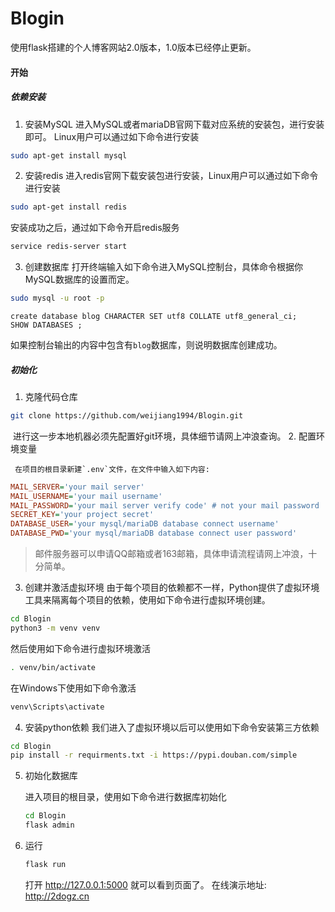 # Blogin
使用flask搭建的个人博客网站2.0版本，1.0版本已经停止更新。
#### 开始
##### 依赖安装
1. 安装MySQL
进入MySQL或者mariaDB官网下载对应系统的安装包，进行安装即可。
Linux用户可以通过如下命令进行安装
```bash
sudo apt-get install mysql
```
2. 安装redis
进入redis官网下载安装包进行安装，Linux用户可以通过如下命令进行安装
```bash
sudo apt-get install redis
```
安装成功之后，通过如下命令开启redis服务
```bash
service redis-server start
```
3. 创建数据库
打开终端输入如下命令进入MySQL控制台，具体命令根据你MySQL数据库的设置而定。
```bash
sudo mysql -u root -p
```
```mysql
create database blog CHARACTER SET utf8 COLLATE utf8_general_ci;
SHOW DATABASES ;
```
如果控制台输出的内容中包含有`blog`数据库，则说明数据库创建成功。
##### 初始化
1. 克隆代码仓库
```bash
git clone https://github.com/weijiang1994/Blogin.git
```
​		  进行这一步本地机器必须先配置好git环境，具体细节请网上冲浪查询。
2. 配置环境变量

     在项目的根目录新建`.env`文件，在文件中输入如下内容:

```ini
MAIL_SERVER='your mail server'
MAIL_USERNAME='your mail username'
MAIL_PASSWORD='your mail server verify code' # not your mail password
SECRET_KEY='your project secret'
DATABASE_USER='your mysql/mariaDB database connect username'
DATABASE_PWD='your mysql/mariaDB database connect user password'
```
>邮件服务器可以申请QQ邮箱或者163邮箱，具体申请流程请网上冲浪，十分简单。
3. 创建并激活虚拟环境
由于每个项目的依赖都不一样，Python提供了虚拟环境工具来隔离每个项目的依赖，使用如下命令进行虚拟环境创建。
```bash
cd Blogin
python3 -m venv venv
```
然后使用如下命令进行虚拟环境激活
```bash
. venv/bin/activate
```
在Windows下使用如下命令激活
```bash
venv\Scripts\activate
```
4. 安装python依赖
我们进入了虚拟环境以后可以使用如下命令安装第三方依赖
```bash
cd Blogin
pip install -r requirments.txt -i https://pypi.douban.com/simple
```

5. 初始化数据库

   进入项目的根目录，使用如下命令进行数据库初始化

   ```bash
   cd Blogin
   flask admin
   ```

6. 运行

   ```bash
   flask run
   ```

   打开 http://127.0.0.1:5000 就可以看到页面了。
   在线演示地址: http://2dogz.cn

